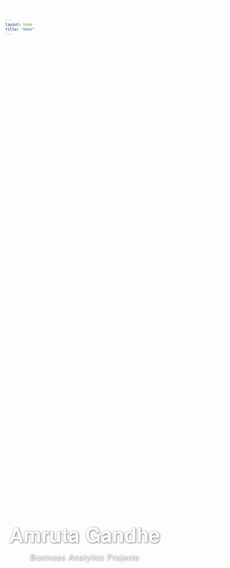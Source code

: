 ```yaml
---
layout: home
title: "Home"
---
```


<style>
.hero {
  background: url('/assets/your-background.jpg') no-repeat center center;
  background-size: cover;
  height: 80vh;
  display: flex;
  flex-direction: column;
  justify-content: center;
  align-items: center;
  color: white;
  text-shadow: 1px 1px 5px rgba(0,0,0,0.7);
  font-family: 'Helvetica Neue', Helvetica, Arial, sans-serif;
}

.hero h1 {
  font-size: 4rem;
  font-weight: 900;
  margin: 0;
}

.hero p {
  font-size: 1.5rem;
  margin-top: 0.5rem;
  font-weight: 300;
  letter-spacing: 2px;
}

nav {
  position: fixed;
  top: 20px;
  right: 30px;
  font-weight: bold;
  font-family: Arial, sans-serif;
  z-index: 1000;
}

nav a {
  color: white;
  text-decoration: none;
  margin-left: 30px;
  font-size: 1rem;
  text-transform: uppercase;
}

nav a:hover {
  text-decoration: underline;
}
</style>

<nav>
  <a href="/">HOME</a>
  <a href="/about/">ABOUT</a>
  <a href="/projects/">PROJECTS</a>
  <a href="/contact/">CONTACT</a>
</nav>

<div class="hero">
  <h1>Amruta Gandhe</h1>
  <p>Business Analytics Projects</p>
</div>
